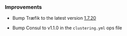 ### Improvements

- Bump Træfik to the latest version [1.7.20](https://github.com/containous/traefik/releases/tag/v1.7.20)

- Bump Consul to v1.1.0 in the `clustering.yml` ops file
